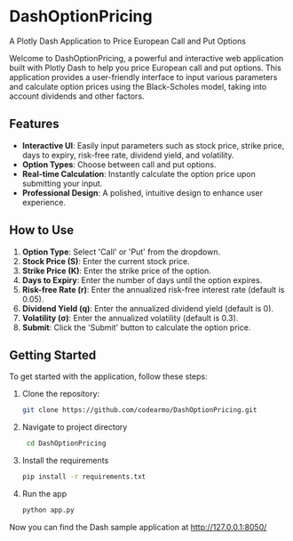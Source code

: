 # DashOptionPricing

A Plotly Dash Application to Price European Call and Put Options

Welcome to DashOptionPricing, a powerful and interactive web application built with Plotly Dash to help you price European call and put options. This application provides a user-friendly interface to input various parameters and calculate option prices using the Black-Scholes model, taking into account dividends and other factors.

## Features

- **Interactive UI**: Easily input parameters such as stock price, strike price, days to expiry, risk-free rate, dividend yield, and volatility.
- **Option Types**: Choose between call and put options.
- **Real-time Calculation**: Instantly calculate the option price upon submitting your input.
- **Professional Design**: A polished, intuitive design to enhance user experience.

## How to Use

1. **Option Type**: Select 'Call' or 'Put' from the dropdown.
2. **Stock Price (S)**: Enter the current stock price.
3. **Strike Price (K)**: Enter the strike price of the option.
4. **Days to Expiry**: Enter the number of days until the option expires.
5. **Risk-free Rate (r)**: Enter the annualized risk-free interest rate (default is 0.05).
6. **Dividend Yield (q)**: Enter the annualized dividend yield (default is 0).
7. **Volatility (σ)**: Enter the annualized volatility (default is 0.3).
8. **Submit**: Click the 'Submit' button to calculate the option price.

## Getting Started

To get started with the application, follow these steps:

1. Clone the repository:
   ```sh
   git clone https://github.com/codearmo/DashOptionPricing.git

2. Navigate to project directory
   ```sh
    cd DashOptionPricing

3. Install the requirements 
   ```sh
   pip install -r requirements.txt

4. Run the app 
   ```sh 
   python app.py 


Now you can find the Dash sample application at http://127.0.0.1:8050/

